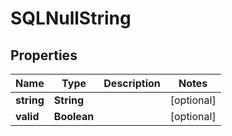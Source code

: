 

# SQLNullString


## Properties

Name | Type | Description | Notes
------------ | ------------- | ------------- | -------------
**string** | **String** |  |  [optional]
**valid** | **Boolean** |  |  [optional]




